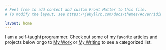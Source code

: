 ```yaml
---
# Feel free to add content and custom Front Matter to this file.
# To modify the layout, see https://jekyllrb.com/docs/themes/#overriding-theme-defaults

layout: home
---
```


I am a self-taught programmer. Check out some of my favorite articles and projects below or go to [My Work](/mywork) or [My Writing](/mywriting) to see a categorized list.